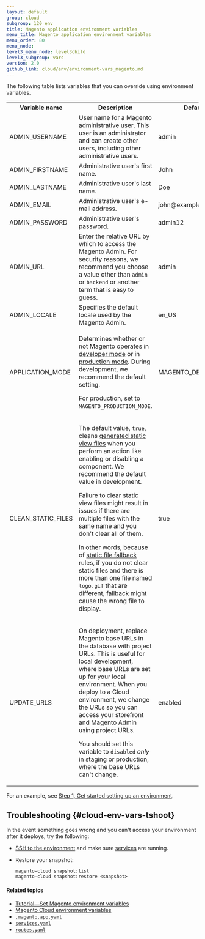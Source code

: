```yaml
---
layout: default
group: cloud
subgroup: 120_env
title: Magento application environment variables
menu_title: Magento application environment variables
menu_order: 80 
menu_node: 
level3_menu_node: level3child
level3_subgroup: vars
version: 2.0
github_link: cloud/env/environment-vars_magento.md
---
```


<!-- The Magento application enables you to customize the values of many settings, including payment processors, shipping methods, and so on.
 -->
The following table lists variables that you can override using environment variables.  

<table>
    <tbody>
        <tr>
            <th>Variable name</th>
            <th>Description</th>
            <th>Default value</th>
        </tr>
    <tr>
        <td>ADMIN_USERNAME</td>
        <td>User name for a Magento administrative user. This user is an administrator and can create other users, including other administrative users.</td>
        <td>admin</td>
    </tr>
    <tr><td>ADMIN_FIRSTNAME</td>
    <td>Administrative user's first name.</td>
    <td>John</td>
    </tr>
    <tr><td>ADMIN_LASTNAME</td>
    <td>Administrative user's last name.</td>
    <td>Doe</td>
    </tr>
    <tr><td>ADMIN_EMAIL</td>
    <td>Administrative user's e-mail address.</td>
    <td>john@example.com</td>
    </tr>
    <tr><td>ADMIN_PASSWORD</td>
    <td>Administrative user's password.</td>
    <td>admin12</td>
    </tr>
    <tr><td>ADMIN_URL</td>
    <td>Enter the relative URL by which to access the Magento Admin. For security reasons, we recommend you choose a value other than <code>admin</code> or <code>backend</code> or another term that is easy to guess.</td>
    <td>admin</td>
    </tr>
    <tr><td>ADMIN_LOCALE</td>
    <td>Specifies the default locale used by the Magento Admin.</td>
    <td>en_US</td>
    </tr>
    <tr><td>APPLICATION_MODE</td>
    <td><p>Determines whether or not Magento operates in <a href="{{page.baseurl}}config-guide/bootstrap/magento-modes.html#mode-developer">developer mode</a> or in <a href="{{page.baseurl}}config-guide/bootstrap/magento-modes.html#mode-production">production mode</a>. During development, we recommend the default setting.</p>
        <p>For production, set to <code>MAGENTO_PRODUCTION_MODE</code>.</p></td>
    <td>MAGENTO_DEVELOPER_MODE</td>
    </tr>
    <tr><td>CLEAN_STATIC_FILES</td>
    <td><p>The default value, <code>true</code>, cleans <a href="{{page.baseurl}}config-guide/cli/config-cli-subcommands-static-view.html#config-cli-static-overview">generated static view files</a> when you perform an action like enabling or disabling a component. We recommend the default value in development.</p>
    <p>Failure to clear static view files might result in issues if there are multiple files with the same name and you don't clear all of them. </p>
    <p>In other words, because of <a href="{{page.baseurl}}architecture/view/static-process.html">static file fallback</a> rules, if you do not clear static files and there is more than one file named <code>logo.gif</code> that are different, fallback might cause the wrong file to display.</p></td>
    <td>true</td>
    </tr>
    <tr><td>UPDATE_URLS</td>
    <td><p>On deployment, replace Magento base URLs in the database with project URLs. This is useful for local development, where base URLs are set up for your local environment. When you deploy to a Cloud environment, we change the URLs so you can access your storefront and Magento Admin using project URLs.</p>
        <p>You should set this variable to <code>disabled</code> <em>only</em> in staging or production, where the base URLs can't change.</p></td>
    <td>enabled</td>
    </tr>
</tbody>
</table>

<!-- <tr><td>RECOMPILE_DI</td>
    <td>The default value, <code>true</code>, enables <a href="{{ page.baseurl }}config-guide/cli/config-cli-subcommands-compiler.html">code compilation</a>. We recommend the default value in development.</td>
    <td>true</td>
    </tr> -->


For an example, see [Step 1, Get started setting up an environment]({{page.baseurl}}cloud/access-acct/set-up-env.html#setup-env-adminurl).

## Troubleshooting {#cloud-env-vars-tshoot}
In the event something goes wrong and you can't access your environment after it deploys, try the following:

*   [SSH to the environment]({{page.baseurl}}cloud/env/environments-start.html#env-start-tunn) and make sure [services]({{page.baseurl}}cloud/env/environments-start.html#cloud-ssh-tunnel-service) are running.
*   Restore your snapshot: 

        magento-cloud snapshot:list
        magento-cloud snapshot:restore <snapshot>

#### Related topics
*   [Tutorial&mdash;Set Magento environment variables]({{page.baseurl}}cloud/howtos/environment-tutorial-set-mage-vars.html) 
*   [Magento Cloud environment variables]({{page.baseurl}}cloud/env/environment-vars_cloud.html)
*   [`.magento.app.yaml`]({{page.baseurl}}cloud/project/project-conf-files_magento-app.html)
*   [`services.yaml`]({{page.baseurl}}cloud/project/project-conf-files_services.html)
*   [`routes.yaml`]({{page.baseurl}}cloud/project/project-conf-files_routes.html)
